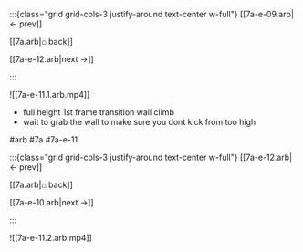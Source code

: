 :::{class="grid grid-cols-3 justify-around text-center w-full"}
[[7a-e-09.arb|← prev]]

[[7a.arb|⌂ back]]

[[7a-e-12.arb|next →]]

:::

![[7a-e-11.1.arb.mp4]]

* full height 1st frame transition wall climb
* wait to grab the wall to make sure you dont kick from too high

#arb #7a #7a-e-11

:::{class="grid grid-cols-3 justify-around text-center w-full"}
[[7a-e-12.arb|← prev]]

[[7a.arb|⌂ back]]

[[7a-e-10.arb|next →]]

:::

![[7a-e-11.2.arb.mp4]]

